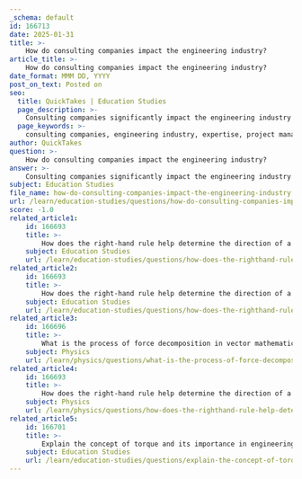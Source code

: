 ```yaml
---
_schema: default
id: 166713
date: 2025-01-31
title: >-
    How do consulting companies impact the engineering industry?
article_title: >-
    How do consulting companies impact the engineering industry?
date_format: MMM DD, YYYY
post_on_text: Posted on
seo:
  title: QuickTakes | Education Studies
  page_description: >-
    Consulting companies significantly impact the engineering industry by providing expertise, improving project management efficiency, facilitating technology adoption, promoting sustainability, conducting risk assessments, adapting to market changes, and enhancing talent management.
  page_keywords: >-
    consulting companies, engineering industry, expertise, project management, technology adoption, sustainability, risk assessment, market adaptation, talent management
author: QuickTakes
question: >-
    How do consulting companies impact the engineering industry?
answer: >-
    Consulting companies significantly impact the engineering industry in various ways, primarily through their expertise, innovative solutions, and ability to adapt to changing market demands. Here are some key aspects of their influence:\n\n1. **Expert Guidance and Specialized Knowledge**: Engineering consulting firms provide essential expertise across different engineering disciplines, including civil, mechanical, electrical, and environmental engineering. They help businesses navigate complex technical challenges, ensuring that projects meet regulatory requirements and industry standards.\n\n2. **Project Management and Efficiency**: Consulting companies play a crucial role in project management by streamlining planning, scheduling, and resource allocation. Their involvement helps ensure that projects are completed on time, within budget, and to the highest quality standards. This is particularly important in today's fast-paced construction environment, where the complexity and scale of projects are increasing.\n\n3. **Adoption of Technology**: The engineering consulting industry is undergoing a transformation driven by technological advancements. Firms that embrace digital technologies, such as artificial intelligence (AI) and machine learning, are better positioned to adapt to market pressures and evolving client expectations. These technologies enable more dynamic project management and design processes, allowing for real-time adjustments and improvements.\n\n4. **Sustainability and Environmental Impact**: As sustainability becomes a critical focus in engineering, consulting firms are helping clients meet their sustainability goals and minimize environmental impacts. They provide innovative solutions that align with sustainable practices, which is increasingly demanded by clients and regulatory bodies.\n\n5. **Risk Assessment and Feasibility Studies**: Engineering consultants conduct thorough risk assessments and feasibility studies, which are vital for informed decision-making. Their insights help clients understand potential challenges and opportunities, leading to more successful project outcomes.\n\n6. **Market Adaptation and Competitive Advantage**: Consulting firms are adapting to market changes, including internal competition and evolving client needs. By offering tailored solutions and innovative approaches, they help clients maintain a competitive edge in the engineering sector.\n\n7. **Talent Management and Development**: The engineering consulting industry is also focused on attracting and retaining talent. Firms that leverage technology to improve operations can better manage their workforce, enhance productivity, and foster a culture of continuous improvement.\n\nIn summary, consulting companies are integral to the engineering industry, providing valuable support throughout the project lifecycle. Their expertise, focus on sustainability, and ability to adapt to technological advancements and market demands make them essential partners for businesses undertaking complex engineering projects.
subject: Education Studies
file_name: how-do-consulting-companies-impact-the-engineering-industry.md
url: /learn/education-studies/questions/how-do-consulting-companies-impact-the-engineering-industry
score: -1.0
related_article1:
    id: 166693
    title: >-
        How does the right-hand rule help determine the direction of a vector cross product?
    subject: Education Studies
    url: /learn/education-studies/questions/how-does-the-righthand-rule-help-determine-the-direction-of-a-vector-cross-product
related_article2:
    id: 166693
    title: >-
        How does the right-hand rule help determine the direction of a vector cross product?
    subject: Education Studies
    url: /learn/education-studies/questions/how-does-the-righthand-rule-help-determine-the-direction-of-a-vector-cross-product
related_article3:
    id: 166696
    title: >-
        What is the process of force decomposition in vector mathematics?
    subject: Physics
    url: /learn/physics/questions/what-is-the-process-of-force-decomposition-in-vector-mathematics
related_article4:
    id: 166693
    title: >-
        How does the right-hand rule help determine the direction of a vector cross product?
    subject: Physics
    url: /learn/physics/questions/how-does-the-righthand-rule-help-determine-the-direction-of-a-vector-cross-product
related_article5:
    id: 166701
    title: >-
        Explain the concept of torque and its importance in engineering.
    subject: Education Studies
    url: /learn/education-studies/questions/explain-the-concept-of-torque-and-its-importance-in-engineering
---
```


&nbsp;